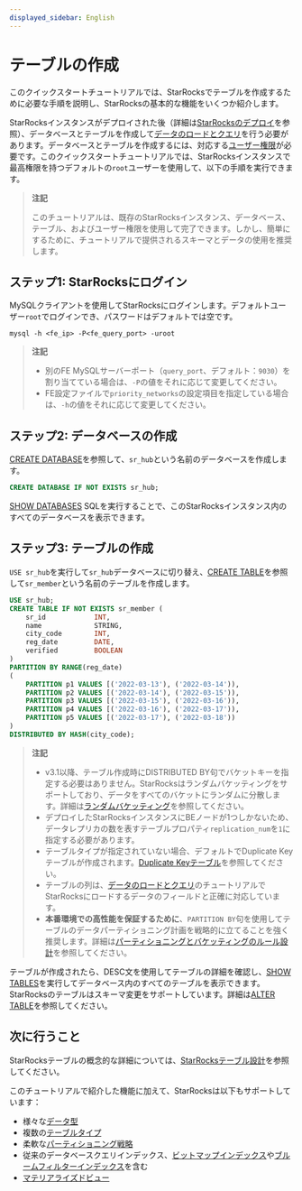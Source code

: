 ```yaml
---
displayed_sidebar: English
---
```


# テーブルの作成

このクイックスタートチュートリアルでは、StarRocksでテーブルを作成するために必要な手順を説明し、StarRocksの基本的な機能をいくつか紹介します。

StarRocksインスタンスがデプロイされた後（詳細は[StarRocksのデプロイ](../quick_start/deploy_with_docker.md)を参照）、データベースとテーブルを作成して[データのロードとクエリ](../quick_start/Import_and_query.md)を行う必要があります。データベースとテーブルを作成するには、対応する[ユーザー権限](../administration/User_privilege.md)が必要です。このクイックスタートチュートリアルでは、StarRocksインスタンスで最高権限を持つデフォルトの`root`ユーザーを使用して、以下の手順を実行できます。

> **注記**
>
> このチュートリアルは、既存のStarRocksインスタンス、データベース、テーブル、およびユーザー権限を使用して完了できます。しかし、簡単にするために、チュートリアルで提供されるスキーマとデータの使用を推奨します。

## ステップ1: StarRocksにログイン

MySQLクライアントを使用してStarRocksにログインします。デフォルトユーザー`root`でログインでき、パスワードはデフォルトでは空です。

```Plain
mysql -h <fe_ip> -P<fe_query_port> -uroot
```

> **注記**
>
> - 別のFE MySQLサーバーポート（`query_port`、デフォルト：`9030`）を割り当てている場合は、`-P`の値をそれに応じて変更してください。
> - FE設定ファイルで`priority_networks`の設定項目を指定している場合は、`-h`の値をそれに応じて変更してください。

## ステップ2: データベースの作成

[CREATE DATABASE](../sql-reference/sql-statements/data-definition/CREATE_DATABASE.md)を参照して、`sr_hub`という名前のデータベースを作成します。

```SQL
CREATE DATABASE IF NOT EXISTS sr_hub;
```

[SHOW DATABASES](../sql-reference/sql-statements/data-manipulation/SHOW_DATABASES.md) SQLを実行することで、このStarRocksインスタンス内のすべてのデータベースを表示できます。

## ステップ3: テーブルの作成

`USE sr_hub`を実行して`sr_hub`データベースに切り替え、[CREATE TABLE](../sql-reference/sql-statements/data-definition/CREATE_TABLE.md)を参照して`sr_member`という名前のテーブルを作成します。

```SQL
USE sr_hub;
CREATE TABLE IF NOT EXISTS sr_member (
    sr_id            INT,
    name             STRING,
    city_code        INT,
    reg_date         DATE,
    verified         BOOLEAN
)
PARTITION BY RANGE(reg_date)
(
    PARTITION p1 VALUES [('2022-03-13'), ('2022-03-14')),
    PARTITION p2 VALUES [('2022-03-14'), ('2022-03-15')),
    PARTITION p3 VALUES [('2022-03-15'), ('2022-03-16')),
    PARTITION p4 VALUES [('2022-03-16'), ('2022-03-17')),
    PARTITION p5 VALUES [('2022-03-17'), ('2022-03-18'))
)
DISTRIBUTED BY HASH(city_code);
```

> **注記**
>
> - v3.1以降、テーブル作成時にDISTRIBUTED BY句でバケットキーを指定する必要はありません。StarRocksはランダムバケッティングをサポートしており、データをすべてのバケットにランダムに分散します。詳細は[ランダムバケッティング](../table_design/Data_distribution.md#random-bucketing-since-v31)を参照してください。
> - デプロイしたStarRocksインスタンスにBEノードが1つしかないため、データレプリカの数を表すテーブルプロパティ`replication_num`を`1`に指定する必要があります。
> - テーブルタイプが指定されていない場合、デフォルトでDuplicate Keyテーブルが作成されます。[Duplicate Keyテーブル](../table_design/table_types/duplicate_key_table.md)を参照してください。
> - テーブルの列は、[データのロードとクエリ](../quick_start/Import_and_query.md)のチュートリアルでStarRocksにロードするデータのフィールドと正確に対応しています。
> - **本番環境での高性能を保証するために**、`PARTITION BY`句を使用してテーブルのデータパーティショニング計画を戦略的に立てることを強く推奨します。詳細は[パーティショニングとバケッティングのルール設計](../table_design/Data_distribution.md#design-partitioning-and-bucketing-rules)を参照してください。

テーブルが作成されたら、DESC文を使用してテーブルの詳細を確認し、[SHOW TABLES](../sql-reference/sql-statements/data-manipulation/SHOW_TABLES.md)を実行してデータベース内のすべてのテーブルを表示できます。StarRocksのテーブルはスキーマ変更をサポートしています。詳細は[ALTER TABLE](../sql-reference/sql-statements/data-definition/ALTER_TABLE.md)を参照してください。

## 次に行うこと

StarRocksテーブルの概念的な詳細については、[StarRocksテーブル設計](../table_design/StarRocks_table_design.md)を参照してください。

このチュートリアルで紹介した機能に加えて、StarRocksは以下もサポートしています：

- 様々な[データ型](../sql-reference/sql-statements/data-types/BIGINT.md)
- 複数の[テーブルタイプ](../table_design/table_types/table_types.md)
- 柔軟な[パーティショニング戦略](../table_design/Data_distribution.md#dynamic-partition-management)
- 従来のデータベースクエリインデックス、[ビットマップインデックス](../using_starrocks/Bitmap_index.md)や[ブルームフィルターインデックス](../using_starrocks/Bloomfilter_index.md)を含む
- [マテリアライズドビュー](../using_starrocks/Materialized_view.md)
